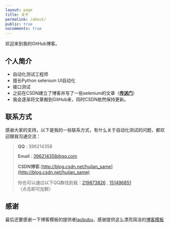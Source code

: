 ```yaml
---
layout: page
title: 关于
permalink: /about/
public: true
nocomments: true
---
```


欢迎来到我的GitHub博客。

## 个人简介

- 自动化测试工程师
- 擅长Python selenium UI自动化
- 接口测试
- 之前在CSDN建立了博客并写了一些selenium的文章（**[传送门](http://blog.csdn.net/huilan_same)**）
- 我会逐渐将文章搬到GitHub来，同时CSDN依然保持更新。

## 联系方式

感谢大家的支持，以下是我的一些联系方式，有什么关于自动化测试的问题，都欢迎跟我沟通交流：

> **QQ** : 396214358
> 
> **Email** : 396214358@qq.com
> 
> **CSDN博客**:[http://blog.csdn.net/huilan_same](http://blog.csdn.net/huilan_same)
> 
> 你也可以通过以下QQ群找到我：[219873826](http://jq.qq.com/?_wv=1027&k=29W8YFM) , [151496851](http://jq.qq.com/?_wv=1027&k=2DZ512r)（点击即可加群）
 
## 感谢

最后还要感谢一下博客模板的提供者[laobubu](http://laobubu.net)，感谢提供这么漂亮简洁的[博客模板](https://github.com/laobubu/jekyll-theme-EasyBook)
